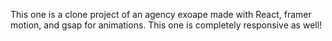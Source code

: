 This one is a clone project of an agency exoape made with React, framer motion, and gsap for animations.
This one is completely responsive as well!
